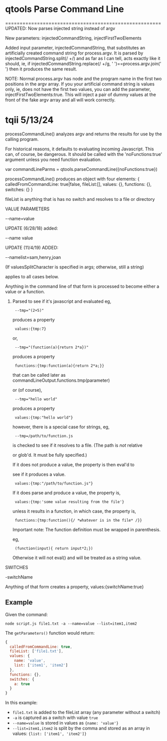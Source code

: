 # qtools Parse Command Line

======================================================
UPDATED: Now parses injected string instead of argv

New parameters: injectedCommandString, injectFirstTwoElements

Added input parameter, injectedCommandString, that substitutes
an artificially created command string for process.argv. It is parsed by injectedCommandString.split(/ +/) and
as far as I can tell, acts exactly like it should, ie, if
    injectedCommandString.replace(/ +/g, ' ')==process.argv.join(' ')
then it produces the same result.

NOTE: Normal process.argv has node and the program name in the first
two positions in the argv array. If you your artificial command
string is values only, ie, does not have the first two values,
you can add the parameter, injectFirstTwoElements:true. This will
inject a pair of dummy values at the front of the fake argv array
and all will work correctly.

tqii 5/13/24
======================================================

processCommandLine() analyzes argv and returns the results for use by
the calling program.

For historical reasons, it defaults to evaluating incoming Javascript.
This can, of course, be dangerous. It should be called with the
'noFunctions:true' argument unless you need function evaluation.

var commandLineParms = qtools.parseCommandLine({noFunctions:true})

processCommandLine() produces an object with four
elements:
   { calledFromCommandLine: true|false,
     fileList:[],
     values: {},
     functions: {},
     switches: {}
    }

fileList is anything that is has no switch and resolves to a file or directory

VALUE PARAMETERS

--name=value

UPDATE (6/28/18) added:

--name value

UPDATE (11/4/19) ADDED:

--namelist=sam,henry,joan

(If valuesSplitCharacter is specified in args; otherwise, still a string)

applies to all cases below.

Anything in the command line of that form is processed to become
either a value or a function.

1) Parsed to see if it's javascript and evaluated
    eg,
   
        --tmp="(2+5)"
   
    produces a property 
   
        values:{tmp:7}
   
    or,
   
        --tmp="(function(a){return 2*a})"
   
    produces a property 
   
        functions:{tmp:function(a){return 2*a;}}
   
    that can be called later as commandLineOutput.functions.tmp(parameter)
   
    or (of course),
   
        --tmp="hello world"
   
    produces a property 
   
        values:{tmp:"hello world"}
   
    however, there is a special case for strings, eg,
   
        --tmp=/path/to/function.js
   
    is checked to see if it resolves to a file. (The path is *not* relative 
   
    or glob'd. It must be fully specified.)

    If it does not produce a value, the property is then eval'd to
    
    see if it produces a value.
    
        values:{tmp:"/path/to/function.js"}
    
    If it does parse and produce a value, the property is,
    
        values:{tmp:'some value resulting from the file'}
    
    unless it results in a function, in which case, the property is,
    
        functions:{tmp:function(){/ *whatever is in the file* /}}
    
    
    
    Important note: The function definition must be wrapped in parenthesis.
    
    eg,
    
        (function(input){ return input*2;})
    
    Otherwise it will not eval() and will be treated as a string value.

SWITCHES 

-switchName 

Anything of that form creates a property,
    values:{switchName:true}



## Example

Given the command:

```
node script.js file1.txt -a --name=value --list=item1,item2
```

The `getParameters()` function would return:

```javascript
{
  calledFromCommandLine: true,
  fileList: ['file1.txt'],
  values: {
    name: 'value',
    list: ['item1', 'item2']
  },
  functions: {},
  switches: {
    a: true
  }
}
```

In this example:

- `file1.txt` is added to the fileList array (any parameter without a switch)
- `-a` is captured as a switch with value `true`
- `--name=value` is stored in values as `{name: 'value'}`
- `--list=item1,item2` is split by the comma and stored as an array in values: `{list: ['item1', 'item2']}`
